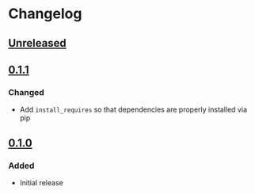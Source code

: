 # Changelog

## [Unreleased][]

[Unreleased]: https://github.com/chaostoolkit/chaostoolkit-reliably/compare/0.1.0...HEAD

## [0.1.1][]

[0.1.1]: https://github.com/chaostoolkit/chaostoolkit-reliably/compare/0.1.0...0.1.1

### Changed

- Add `install_requires` so that dependencies are properly installed via pip

## [0.1.0][]

[0.1.0]: https://github.com/chaostoolkit/chaostoolkit-reliably/tree/0.1.0

### Added

-   Initial release